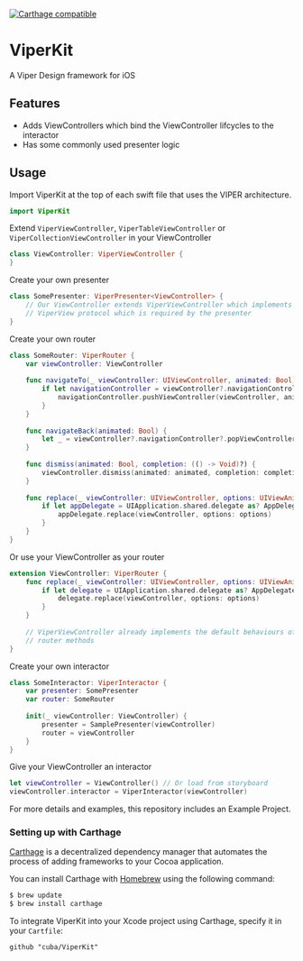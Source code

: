 [![Carthage compatible](https://img.shields.io/badge/Carthage-compatible-4BC51D.svg?style=flat)](https://github.com/Carthage/Carthage)

# ViperKit
A Viper Design framework for iOS

## Features

- Adds ViewControllers  which bind the ViewController lifcycles to the interactor
- Has some commonly used presenter logic

## Usage

Import ViperKit at the top of each swift file that uses the VIPER architecture.

```swift
import ViperKit
```

Extend `ViperViewController`, `ViperTableViewController` or `ViperCollectionViewController` in your ViewController
```swift
class ViewController: ViperViewController {
}
```

Create your own presenter
```swift
class SomePresenter: ViperPresenter<ViewController> {
    // Our ViewController extends ViperViewController which implements the 
    // ViperView protocol which is required by the presenter
}
```

Create your own router
```swift
class SomeRouter: ViperRouter {
    var viewController: ViewController
    
    func navigateTo(_ viewController: UIViewController, animated: Bool) {
        if let navigationController = viewController?.navigationController {
            navigationController.pushViewController(viewController, animated: animated)
        }
    }
    
    func navigateBack(animated: Bool) {
        let _ = viewController?.navigationController?.popViewController(animated: animated)
    }
    
    func dismiss(animated: Bool, completion: (() -> Void)?) {
        viewController.dismiss(animated: animated, completion: completion)
    }
    
    func replace(_ viewController: UIViewController, options: UIViewAnimationOptions) {
        if let appDelegate = UIApplication.shared.delegate as? AppDelegate {
            appDelegate.replace(viewController, options: options)
        }
    }
}
```

Or use your ViewController as your router

```swift
extension ViewController: ViperRouter {
    func replace(_ viewController: UIViewController, options: UIViewAnimationOptions) {
        if let delegate = UIApplication.shared.delegate as? AppDelegate {
            delegate.replace(viewController, options: options)
        }
    }
    
    // ViperViewController already implements the default behaviours of the other
    // router methods
}
```

Create your own interactor
```swift
class SomeInteractor: ViperInteractor {
    var presenter: SomePresenter
    var router: SomeRouter
    
    init(_ viewController: ViewController) {
        presenter = SamplePresenter(viewController)
        router = viewController
    }
}
```

Give your ViewController an interactor
```swift
let viewController = ViewController() // Or load from storyboard
viewController.interactor = ViperInteractor(viewController)
```

For more details and examples, this repository includes an Example Project.

### Setting up with Carthage

[Carthage](https://github.com/Carthage/Carthage) is a decentralized dependency manager that automates the process of adding frameworks to your Cocoa application.

You can install Carthage with [Homebrew](http://brew.sh/) using the following command:

```bash
$ brew update
$ brew install carthage
```

To integrate ViperKit into your Xcode project using Carthage, specify it in your `Cartfile`:

```ogdl
github "cuba/ViperKit"
```
